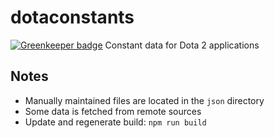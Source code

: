 # dotaconstants

[![Greenkeeper badge](https://badges.greenkeeper.io/odota/dotaconstants.svg)](https://greenkeeper.io/)
Constant data for Dota 2 applications

Notes
----
* Manually maintained files are located in the `json` directory
* Some data is fetched from remote sources
* Update and regenerate build: `npm run build`
